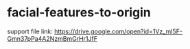 # facial-features-to-origin

support file link: https://drive.google.com/open?id=1Vz_mI5F-Gmn37pPa4A2NzmBmGrHr1JfF
